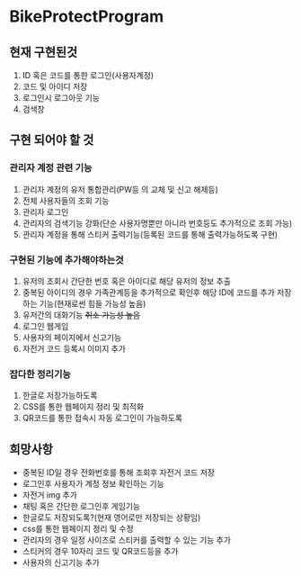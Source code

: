 # BikeProtectProgram
## 현재 구현된것
1. ID 혹은 코드를 통한 로그인(사용자계정)
2. 코드 및 아이디 저장
3. 로그인시 로그아웃 기능
4. 검색창

## 구현 되어야 할 것
### 관리자 계정 관련 기능
1. 관리자 계정의 유저 통합관리(PW등 의 교체 및 신고 해제등)
2. 전체 사용자들의 조회 기능
3. 관리자 로그인
4. 관리자의 검색기능 강화(단순 사용자명뿐만 아니라 번호등도 추가적으로 조회 가능)
5. 관리자 계정을 통해 스티커 출력기능(등록된 코드를 통해 출력가능하도록 구현)

### 구현된 기능에 추가해야하는것 
1. 유저의 조회시 간단한 번호 혹은 아이디로 해당 유저의 정보 추출
2. 중복된 아이디의 경우 가족관계등을 추가적으로 확인후 해당 ID에 코드를 추가 저장하는 기능(현재로썬 힘들 가능성 높음)
3. 유저간의 대화기능 ~~취소 가능성 높음~~
4. 로그인 웹게임
5. 사용자의 페이지에서 신고기능
6. 자전거 코드 등록시 이미지 추가

### 잡다한 정리기능
1. 한글로 저장가능하도록
2. CSS를 통한 웹페이지 정리 및 최적화
3. QR코드를 통한 접속시 자동 로그인이 가능하도록

## 희망사항
* 중복된 ID일 경우 전화번호를 통해 조회후 자전거 코드 저장
* 로그인후 사용자가 계정 정보 확인하는 기능
* 자전거 img 추가
* 채팅 혹은 간단한 로그인후 게임기능
* 한글로도 저장되도록?(현재 영어로만 저장되는 상황임)
* css를 통한 웹페이지 정리 및 수정
* 관리자의 경우 일정 사이즈로 스티커를 출력할 수 있는 기능 추가
* 스티커의 경우 10자리 코드 및 QR코드등을 추가
* 사용자의 신고기능 추가
